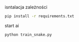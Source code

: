isntalacja zależności
```bash
pip install -r requirements.txt
```
start ai
```bash
python train_snake.py
```